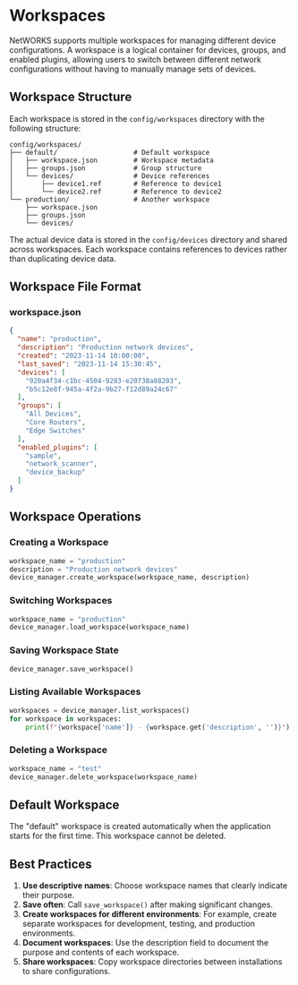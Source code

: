 # Workspaces

NetWORKS supports multiple workspaces for managing different device configurations. A workspace is a logical container for devices, groups, and enabled plugins, allowing users to switch between different network configurations without having to manually manage sets of devices.

## Workspace Structure

Each workspace is stored in the `config/workspaces` directory with the following structure:

```
config/workspaces/
├── default/                   # Default workspace
│   ├── workspace.json         # Workspace metadata
│   ├── groups.json            # Group structure
│   └── devices/               # Device references
│       ├── device1.ref        # Reference to device1
│       └── device2.ref        # Reference to device2
└── production/                # Another workspace
    ├── workspace.json
    ├── groups.json
    └── devices/
```

The actual device data is stored in the `config/devices` directory and shared across workspaces. Each workspace contains references to devices rather than duplicating device data.

## Workspace File Format

### workspace.json

```json
{
  "name": "production",
  "description": "Production network devices",
  "created": "2023-11-14 10:00:00",
  "last_saved": "2023-11-14 15:30:45",
  "devices": [
    "920a4f34-c1bc-4504-9283-e20738a88203",
    "b5c12e8f-945a-4f2a-9b27-f12d89a24c67"
  ],
  "groups": [
    "All Devices",
    "Core Routers",
    "Edge Switches"
  ],
  "enabled_plugins": [
    "sample",
    "network_scanner",
    "device_backup"
  ]
}
```

## Workspace Operations

### Creating a Workspace

```python
workspace_name = "production"
description = "Production network devices"
device_manager.create_workspace(workspace_name, description)
```

### Switching Workspaces

```python
workspace_name = "production"
device_manager.load_workspace(workspace_name)
```

### Saving Workspace State

```python
device_manager.save_workspace()
```

### Listing Available Workspaces

```python
workspaces = device_manager.list_workspaces()
for workspace in workspaces:
    print(f"{workspace['name']} - {workspace.get('description', '')}")
```

### Deleting a Workspace

```python
workspace_name = "test"
device_manager.delete_workspace(workspace_name)
```

## Default Workspace

The "default" workspace is created automatically when the application starts for the first time. This workspace cannot be deleted.

## Best Practices

1. **Use descriptive names**: Choose workspace names that clearly indicate their purpose.
2. **Save often**: Call `save_workspace()` after making significant changes.
3. **Create workspaces for different environments**: For example, create separate workspaces for development, testing, and production environments.
4. **Document workspaces**: Use the description field to document the purpose and contents of each workspace.
5. **Share workspaces**: Copy workspace directories between installations to share configurations. 